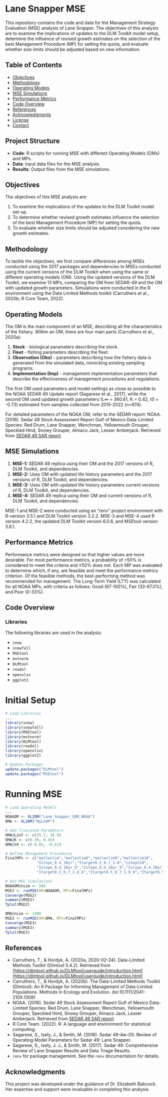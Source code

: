 # Lane Snapper MSE

This repository contains the code and data for the Management Strategy Evaluation (MSE) analysis of Lane Snapper. The objectives of this analysis are to examine the implications of updates to the DLM Toolkit model setup, determine the influence of revised growth estimates on the selection of the best Management Procedure (MP) for setting the quota, and evaluate whether size limits should be adjusted based on new information.

## Table of Contents
- [Objectives](#objectives)
- [Methodology](#methodology)
- [Operating Models](#operating-models)
- [MSE Simulations](#mse-simulations)
- [Performance Metrics](#performance-metrics)
- [Code Overview](#code-overview)
- [References](#references)
- [Acknowledgments](#acknowledgments)
- [License](#license)
- [Contact](#contact)

## Project Structure

- **Code**: R scripts for running MSE with different Operating Models (OMs) and MPs.
- **Data**: Input data files for the MSE analysis.
- **Results**: Output files from the MSE simulations.

## Objectives

The objectives of this MSE analysis are:
1. To examine the implications of the updates to the DLM Toolkit model set-up.
2. To determine whether revised growth estimates influence the selection of the best Management Procedure (MP) for setting the quota.
3. To evaluate whether size limits should be adjusted considering the new growth estimates.

## Methodology

To tackle the objectives, we first compare differences among MSEs conducted using the 2017 packages and dependencies to MSEs conducted using the current versions of the DLM Toolkit when using the same or different operating models (OM). Using the updated versions of the DLM Toolkit, we examine 13 MPs, comparing the OM from SEDAR-49 and the OM with updated growth parameters. Simulations were conducted in the R environment using the Data Limited Methods toolkit (Carruthers et al., 2020b; R Core Team, 2022).

## Operating Models

The OM is the main component of an MSE, describing all the characteristics of the fishery. Within an OM, there are four main parts (Carruthers et al., 2020a):
1. **Stock** - biological parameters describing the stock.
2. **Fleet** - fishing parameters describing the fleet.
3. **Observation (Obs)** - parameters describing how the fishery data is generated from the simulated data, mimicking existing sampling programs.
4. **Implementation (Imp)** - management implementation parameters that describe the effectiveness of management procedures and regulations.

The first OM used parameters and model settings as close as possible to the NOAA SEDAR 49 Update report (Sagarese et al., 2017), while the second OM used updated growth parameters (L∞ = 360.61, K = 0.42, t0 = -0.73) estimated from samples collected from 2015-2022 (n=974).

For detailed parameters of the NOAA OM, refer to the SEDAR report:
NOAA. (2016). Sedar 49 Stock Assessment Report Gulf of Mexico Data-Limited Species: Red Drum, Lane Snapper, Wenchman, Yellowmouth Grouper, Speckled Hind, Snowy Grouper, Almaco Jack, Lesser Amberjack. Retrieved from [SEDAR 49 SAR report](http://sedarweb.org/docs/sar/SEDAR_49_SAR_report.pdf)

## MSE Simulations

1. **MSE-1:** SEDAR 49 replica using their OM and the 2017 versions of R, DLM Toolkit, and dependencies.
2. **MSE-2:** Uses OM with updated life history parameters and the 2017 versions of R, DLM Toolkit, and dependencies.
3. **MSE-3:** Uses OM with updated life history parameters current versions of R, DLM Toolkit, and dependencies.
4. **MSE-4:** SEDAR 49 replica using their OM and current versions of R, DLM Toolkit, and dependencies.

MSE-1 and MSE-2 were conducted using an “renv” project environment with R-version 3.5.1 and DLM Toolkit version 3.2.2. MSE-3 and MSE-4 used R version 4.2.2, the updated DLM Toolkit version 6.0.6, and MSEtool version 3.6.1. 

## Performance Metrics

Performance metrics were designed so that higher values are more desirable. For most performance metrics, a probability of >50% is considered to meet the criteria and ≤50% does not. Each MP was evaluated to determine which, if any, are feasible and meet the performance metrics criterion. Of the feasible methods, the best-performing method was recommended for management. The Long-Term Yield (LTY) was calculated for all NOAA MPs, with criteria as follows: Good (67-100%), Fair (33-67.0%), and Poor (0-33%).

## Code Overview

### Libraries

The following libraries are used in the analysis:
- `snow`
- `snowfall`
- `MSEtool`
- `mvtnorm`
- `DLMtool`
- `readxl`
- `openxlsx`
- `ggplot2`

# Initial Setup
```r
# Load Libraries
...
library(snow)
library(snowfall)
library(MSEtool)
library(mvtnorm)
library(DLMtool)
library(readxl)
library(openxlsx)
library(ggplot2)

# Update Packages
update.packages("DLMtool")
update.packages("MSEtool")
```
# Running MSE
```r
# Load Operating Models
...
NOAAOM <- XL2OM("Lane_Snapper_GOM_NOAA")
OMA <- XL2OM("MyLSOM")

# Add Truncated Parameters
OMA@Linf <- c(35.7, 36.4)
OMA@K <- c(0.39, 0.45)
OMA@t0 <- c(-0.85, -0.61)

# Define Management Procedures
FinalMPs <- c("matlenlim","matlenlim8","matlenlim9","matlenlim10",
              "Islope_0.4_10yr","Itarget0.5_0.7_1.0","LstepCC0",
              "Islope_0.4_10yr_8","Islope_0.4_10yr_9","Islope_0.4_10yr_10",
              "Itarget0.5_0.7_1.0_8","Itarget0.5_0.7_1.0_9","Itarget0.5_0.7_1.0_10")

# Run MSE Simulations
NOAAOM@nsim <- 500
MSE2 <- runMSE(OM=NOAAOM, MPs=FinalMPs)
Converge(MSE2)
summary(MSE2)
Tplot(MSE2)

OMA@nsim <- 1400
MSE3 <- runMSE(OM=OMA, MPs=FinalMPs)
Converge(MSE3)
summary(MSE3)
Tplot(MSE3)
```
## References

- Carruthers, T., & Hordyk, A. (2020a, 2020-02-24). Data-Limited Methods Toolkit (Dlmtool 5.4.2). Retrieved from [https://dlmtool.github.io/DLMtool/userguide/introduction.html](https://dlmtool.github.io/DLMtool/userguide/introduction.html)
- Carruthers, T., & Hordyk, A. (2020b). The Data-Limited Methods Toolkit (Dlmtool): An R Package for Informing Management of Data-Limited Populations. Methods in Ecology and Evolution. doi:10.1111/2041-210X.13081
- NOAA. (2016). Sedar 49 Stock Assessment Report Gulf of Mexico Data-Limited Species: Red Drum, Lane Snapper, Wenchman, Yellowmouth Grouper, Speckled Hind, Snowy Grouper, Almaco Jack, Lesser Amberjack. Retrieved from [SEDAR 49 SAR report](http://sedarweb.org/docs/sar/SEDAR_49_SAR_report.pdf)
- R Core Team. (2022). R: A language and environment for statistical computing.
- Sagarese, S., Isely, J., & Smith, M. (2016). Sedar 49-Aw-05: Review of Operating Model Parameters for Sedar 49: Lane Snapper.
- Sagarese, S., Isely, J. J., & Smith, M. (2017). Sedar 49: Comprehensive Review of Lane Snapper Results and Data Triage Results.
- `renv` for package management. See the `renv` documentation for details.

## Acknowledgments

This project was developed under the guidance of Dr. Elizabeth Babcock. Her expertise and support were invaluable in completing this analysis.

